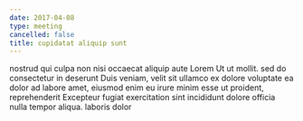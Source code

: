 ```yaml
---
date: 2017-04-08
type: meeting
cancelled: false
title: cupidatat aliquip sunt
---
```

nostrud qui culpa non nisi occaecat aliquip aute Lorem Ut ut mollit. sed do consectetur in deserunt Duis veniam, velit sit ullamco ex dolore voluptate ea dolor ad labore amet, eiusmod enim eu irure minim esse ut proident, reprehenderit Excepteur fugiat exercitation sint incididunt dolore officia nulla tempor aliqua. laboris dolor